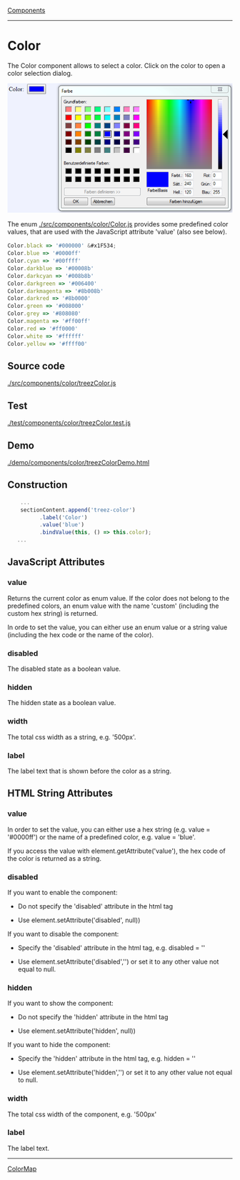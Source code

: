 [Components](../components.md)

----

# Color
		
The Color component allows to select a color. Click on the color to open a color selection dialog.
	
![](../../images/treez_color.png)

The enum [./src/components/color/Color.js](../../../src/components/color/color.js) provides some predefined color values, 
that are used with the JavaScript attribute 'value' (also see below). 


```javascript
Color.black => '#000000' &#x1F534;
Color.blue => '#0000ff'
Color.cyan => '#00ffff'
Color.darkblue => '#00008b'
Color.darkcyan => '#008b8b' 
Color.darkgreen => '#006400'
Color.darkmagenta => '#8b008b'
Color.darkred => '#8b0000'
Color.green => '#008000'
Color.grey => '#808080'
Color.magenta => '#ff00ff'
Color.red => '#ff0000'
Color.white => '#ffffff'
Color.yellow => '#ffff00'
```
		
## Source code

[./src/components/color/treezColor.js](../../../src/components/color/treezColor.js)

## Test

[./test/components/color/treezColor.test.js](../../../test/components/color/treezColor.test.js)

## Demo

[./demo/components/color/treezColorDemo.html](../../../demo/components/color/treezColorDemo.html)

## Construction

```javascript
    ...
    sectionContent.append('treez-color')
		  .label('Color')		  
		  .value('blue')		
		  .bindValue(this, () => this.color);	
   ...
```

## JavaScript Attributes

### value

Returns the current color as enum value. If the color does not belong to the predefined colors, an enum value with the name 'custom' (including the custom hex string) is returned. 

In orde to set the value, you can either use an enum value or a string value (including the hex code or the name of the color).  

### disabled

The disabled state as a boolean value. 

### hidden

The hidden state as a boolean value.

### width

The total css width as a string, e.g. '500px'.

### label

The label text that is shown before the color as a string. 

## HTML String Attributes

### value

In order to set the value, you can either use a hex string (e.g. value = '#0000ff') or the name of a predefined color, e.g. value = 'blue'.  

If you access the value with element.getAttribute('value'), the hex code of the color is returned as a string. 

### disabled

If you want to enable the component:

* Do not specify the 'disabled' attribute in the html tag

* Use element.setAttribute('disabled', null)) 

If you want to disable the component:

* Specify the 'disabled' attribute in the html tag, e.g. disabled = ''

* Use element.setAttribute('disabled','') or set it to any other value not equal to null. 

### hidden

If you want to show the component:

* Do not specify the 'hidden' attribute in the html tag

* Use element.setAttribute('hidden', null)) 

If you want to hide the component:

* Specify the 'hidden' attribute in the html tag, e.g. hidden = ''

* Use element.setAttribute('hidden','') or set it to any other value not equal to null. 

### width

The total css width of the component, e.g. '500px'

### label

The label text.




----

[ColorMap](../colorMap/colorMap.md)
